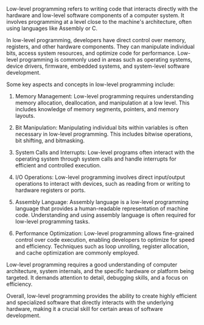 Low-level programming refers to writing code that interacts directly with the hardware and low-level software components of a computer system. It involves programming at a level close to the machine's architecture, often using languages like Assembly or C.

In low-level programming, developers have direct control over memory, registers, and other hardware components. They can manipulate individual bits, access system resources, and optimize code for performance. Low-level programming is commonly used in areas such as operating systems, device drivers, firmware, embedded systems, and system-level software development.

Some key aspects and concepts in low-level programming include:

1. Memory Management: Low-level programming requires understanding memory allocation, deallocation, and manipulation at a low level. This includes knowledge of memory segments, pointers, and memory layouts.

2. Bit Manipulation: Manipulating individual bits within variables is often necessary in low-level programming. This includes bitwise operations, bit shifting, and bitmasking.

3. System Calls and Interrupts: Low-level programs often interact with the operating system through system calls and handle interrupts for efficient and controlled execution.

4. I/O Operations: Low-level programming involves direct input/output operations to interact with devices, such as reading from or writing to hardware registers or ports.

5. Assembly Language: Assembly language is a low-level programming language that provides a human-readable representation of machine code. Understanding and using assembly language is often required for low-level programming tasks.

6. Performance Optimization: Low-level programming allows fine-grained control over code execution, enabling developers to optimize for speed and efficiency. Techniques such as loop unrolling, register allocation, and cache optimization are commonly employed.

Low-level programming requires a good understanding of computer architecture, system internals, and the specific hardware or platform being targeted. It demands attention to detail, debugging skills, and a focus on efficiency.

Overall, low-level programming provides the ability to create highly efficient and specialized software that directly interacts with the underlying hardware, making it a crucial skill for certain areas of software development.
